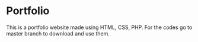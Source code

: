 # Portfolio

This is a portfolio website made using HTML, CSS, PHP.
For the codes go to master branch to download and use them.
